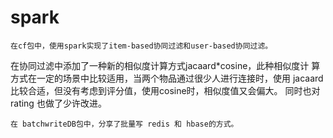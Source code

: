 # spark

    在cf包中，使用spark实现了item-based协同过滤和user-based协同过滤。
在协同过滤中添加了一种新的相似度计算方式jacaard*cosine，此种相似度计
算方式在一定的场景中比较适用，当两个物品通过很少人进行连接时，使用
jacaard比较合适，但没有考虑到评分值，使用cosine时，相似度值又会偏大。
同时也对 rating 也做了少许改进。

    在 batchwriteDB包中，分享了批量写 redis 和 hbase的方式。

